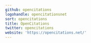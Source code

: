 ```yaml
---
github: opencitations
logohandle: opencitationsnet
sort: opencitations
title: OpenCitations
twitter: opencitations
website: 'https://opencitations.net/'
---
```

